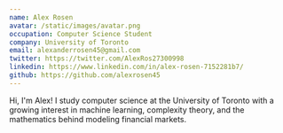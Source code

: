 ```yaml
---
name: Alex Rosen
avatar: /static/images/avatar.png
occupation: Computer Science Student
company: University of Toronto
email: alexanderrosen45@gmail.com
twitter: https://twitter.com/AlexRos27300998
linkedin: https://www.linkedin.com/in/alex-rosen-7152281b7/
github: https://github.com/alexrosen45
---
```


Hi, I'm Alex! I study computer science at the University of Toronto with a growing interest in machine learning, complexity theory, and the mathematics behind modeling financial markets.
